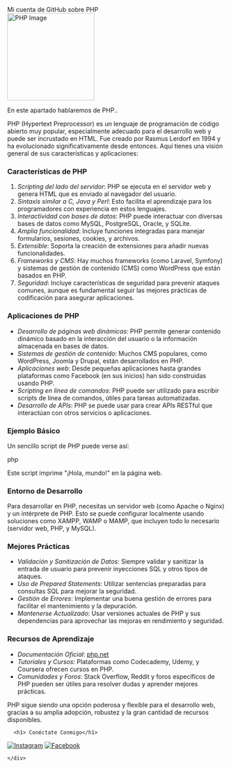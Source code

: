 </head>
<body>
    <div class="container"
        <h1>Mi cuenta de GitHub sobre PHP</h1>
        <div class="image">
            <img src="https://cdn.pixabay.com/photo/2017/09/01/21/53/blue-2705643_960_720.jpg" alt="PHP Image" width="200">
        </div>
        <p>En este apartado hablaremos de PHP..</p>
        PHP (Hypertext Preprocessor) es un lenguaje de programación de código abierto muy popular, especialmente adecuado para el desarrollo web y puede ser incrustado en HTML. Fue creado por Rasmus Lerdorf en 1994 y ha evolucionado significativamente desde entonces. Aquí tienes una visión general de sus características y aplicaciones:

### Características de PHP

1. *Scripting del lado del servidor*: PHP se ejecuta en el servidor web y genera HTML que es enviado al navegador del usuario.
2. *Sintaxis similar a C, Java y Perl*: Esto facilita el aprendizaje para los programadores con experiencia en estos lenguajes.
3. *Interactividad con bases de datos*: PHP puede interactuar con diversas bases de datos como MySQL, PostgreSQL, Oracle, y SQLite.
4. *Amplia funcionalidad*: Incluye funciones integradas para manejar formularios, sesiones, cookies, y archivos.
5. *Extensible*: Soporta la creación de extensiones para añadir nuevas funcionalidades.
6. *Frameworks y CMS*: Hay muchos frameworks (como Laravel, Symfony) y sistemas de gestión de contenido (CMS) como WordPress que están basados en PHP.
7. *Seguridad*: Incluye características de seguridad para prevenir ataques comunes, aunque es fundamental seguir las mejores prácticas de codificación para asegurar aplicaciones.

### Aplicaciones de PHP

- *Desarrollo de páginas web dinámicas*: PHP permite generar contenido dinámico basado en la interacción del usuario o la información almacenada en bases de datos.
- *Sistemas de gestión de contenido*: Muchos CMS populares, como WordPress, Joomla y Drupal, están desarrollados en PHP.
- *Aplicaciones web*: Desde pequeñas aplicaciones hasta grandes plataformas como Facebook (en sus inicios) han sido construidas usando PHP.
- *Scripting en línea de comandos*: PHP puede ser utilizado para escribir scripts de línea de comandos, útiles para tareas automatizadas.
- *Desarrollo de APIs*: PHP se puede usar para crear APIs RESTful que interactúan con otros servicios o aplicaciones.

### Ejemplo Básico

Un sencillo script de PHP puede verse así:

php
<?php
echo "¡Hola, mundo!";
?>


Este script imprime "¡Hola, mundo!" en la página web.

### Entorno de Desarrollo

Para desarrollar en PHP, necesitas un servidor web (como Apache o Nginx) y un intérprete de PHP. Esto se puede configurar localmente usando soluciones como XAMPP, WAMP o MAMP, que incluyen todo lo necesario (servidor web, PHP, y MySQL).

### Mejores Prácticas

- *Validación y Sanitización de Datos*: Siempre validar y sanitizar la entrada de usuario para prevenir inyecciones SQL y otros tipos de ataques.
- *Uso de Prepared Statements*: Utilizar sentencias preparadas para consultas SQL para mejorar la seguridad.
- *Gestión de Errores*: Implementar una buena gestión de errores para facilitar el mantenimiento y la depuración.
- *Mantenerse Actualizado*: Usar versiones actuales de PHP y sus dependencias para aprovechar las mejoras en rendimiento y seguridad.

### Recursos de Aprendizaje

- *Documentación Oficial*: [php.net](https://www.php.net)
- *Tutoriales y Cursos*: Plataformas como Codecademy, Udemy, y Coursera ofrecen cursos en PHP.
- *Comunidades y Foros*: Stack Overflow, Reddit y foros específicos de PHP pueden ser útiles para resolver dudas y aprender mejores prácticas.

PHP sigue siendo una opción poderosa y flexible para el desarrollo web, gracias a su amplia adopción, robustez y la gran cantidad de recursos disponibles.
       
      <h1> Conéctate Conmigo</h1>
[![Instagram](https://img.shields.io/badge/Instagram-%23E4405F.svg?style=for-the-badge&logo=Instagram&logoColor=white)](https://www.instagram.com/ykl_mgt?igsh=MTRuMDJ5enJ3dHFqcQ%3D%3D&utm_source=qr)
[![Facebook](https://img.shields.io/badge/Facebook-%231877F2.svg?style=for-the-badge&logo=Facebook&logoColor=white)](https://www.facebook.com/itkayul.montes?mibextid=LQQJ4d)

    </div>
</body>
</html>
